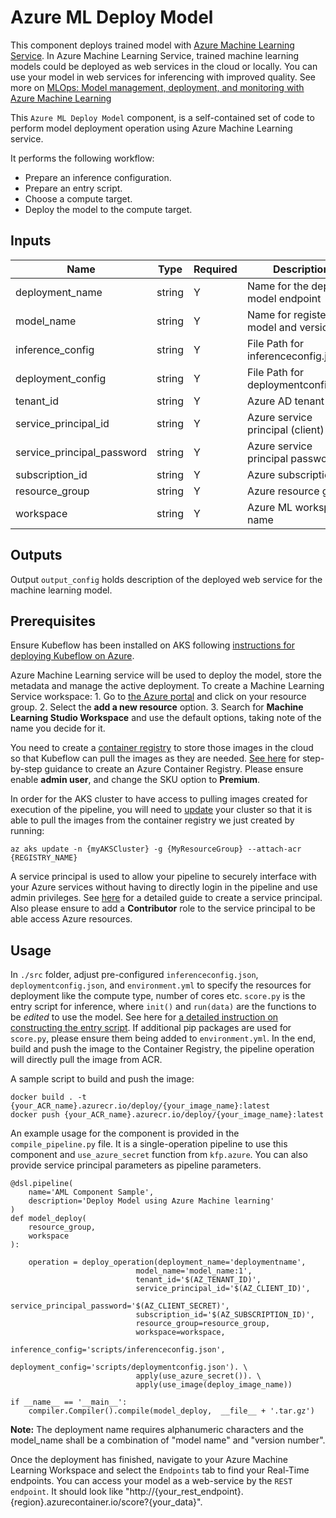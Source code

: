 # Azure ML Deploy Model

This component deploys trained model with [Azure Machine Learning Service](https://azure.microsoft.com/en-us/services/machine-learning/#documentation). In Azure Machine Learning Service, trained machine learning models could be deployed as web services in the cloud or locally. You can use your model in web services for inferencing with improved quality. See more on [MLOps: Model management, deployment, and monitoring with Azure Machine Learning](https://docs.microsoft.com/en-us/azure/machine-learning/concept-model-management-and-deployment)

This `Azure ML Deploy Model` component, is a self-contained set of code to perform model deployment operation using Azure Machine Learning service.

It performs the following workflow:
- Prepare an inference configuration.
- Prepare an entry script.
- Choose a compute target. 
- Deploy the model to the compute target.

## Inputs

| Name                       | Type   | Required | Description                             |
| -------------------------- | ------ | -------- | ----------------------------------------|
| deployment_name            | string | Y        | Name for the deployed model endpoint    |
| model_name                 | string | Y        | Name for registered model and version   |
| inference_config           | string | Y        | File Path for inferenceconfig.json      |
| deployment_config          | string | Y        | File Path for deploymentconfig.json     |
| tenant_id                  | string | Y        | Azure AD tenant Id                      |
| service_principal_id       | string | Y        | Azure service principal (client) Id     |
| service_principal_password | string | Y        | Azure service principal password        |
| subscription_id            | string | Y        | Azure subscription Id                   |
| resource_group             | string | Y        | Azure resource group                    |
| workspace                  | string | Y        | Azure ML workspace name                 |

## Outputs
Output `output_config` holds description of the deployed web service for the machine learning model.

## Prerequisites

Ensure Kubeflow has been installed on AKS following [instructions for deploying Kubeflow on Azure](https://www.kubeflow.org/docs/azure/).

Azure Machine Learning service will be used to deploy the model, store the metadata and manage the active deployment. To create a Machine Learning Service workspace: 1. Go to [the Azure portal](https://portal.azure.com) and click on your resource group. 2. Select the **add a new resource** option. 3. Search for **Machine Learning Studio Workspace** and use the default options, taking note of the name you decide for it.

You need to create a [container registry](https://docs.microsoft.com/en-us/azure/container-registry/container-registry-intro) to store those images in the cloud so that Kubeflow can pull the images as they are needed. [See here](https://docs.microsoft.com/en-us/azure/container-registry/container-registry-get-started-portal) for step-by-step guidance to create an Azure Container Registry. Please ensure enable **admin user**, and change the SKU option to **Premium**.

In order for the AKS cluster to have access to pulling images created for execution of the pipeline, you will need to [update](https://docs.microsoft.com/en-us/azure/aks/cluster-container-registry-integration) your cluster so that it is able to pull the images from the container registry we just created by running:

```shell
az aks update -n {myAKSCluster} -g {MyResourceGroup} --attach-acr {REGISTRY_NAME}
```

A service principal is used to allow your pipeline to securely interface with your Azure services without having to directly login in the pipeline and use admin privileges. See [here](https://docs.microsoft.com/en-us/powerapps/developer/common-data-service/walkthrough-register-app-azure-active-directory) for a detailed guide to create a service principal. Also please ensure to add a **Contributor** role to the service principal to be able access Azure resources.

## Usage
In `./src` folder, adjust pre-configured `inferenceconfig.json`, `deploymentconfig.json`, and `environment.yml` to specify the resources for deployment like the compute type, number of cores etc. `score.py` is the entry script for inference, where `init()` and `run(data)` are the functions to be *edited* to use the model. See here for [a detailed instruction on constructing the entry script](https://docs.microsoft.com/en-us/azure/machine-learning/how-to-deploy-and-where?tabs=azcli). If additional pip packages are used for `score.py`, please ensure them being added to `environment.yml`. In the end, build and push the image to the Container Registry, the pipeline operation will directly pull the image from ACR.

A sample script to build and push the image:

```shell
docker build . -t {your_ACR_name}.azurecr.io/deploy/{your_image_name}:latest
docker push {your_ACR_name}.azurecr.io/deploy/{your_image_name}:latest
```


An example usage for the component is provided in the `compile_pipeline.py` file. It is a single-operation pipeline to use this component and `use_azure_secret` function from `kfp.azure`. You can also provide service principal parameters as pipeline parameters. 

```
@dsl.pipeline(
    name='AML Component Sample',
    description='Deploy Model using Azure Machine learning'
)
def model_deploy(
    resource_group,
    workspace
):

    operation = deploy_operation(deployment_name='deploymentname',
                            model_name='model_name:1',
                            tenant_id='$(AZ_TENANT_ID)',
                            service_principal_id='$(AZ_CLIENT_ID)',
                            service_principal_password='$(AZ_CLIENT_SECRET)',
                            subscription_id='$(AZ_SUBSCRIPTION_ID)',
                            resource_group=resource_group,
                            workspace=workspace,
                            inference_config='scripts/inferenceconfig.json',
                            deployment_config='scripts/deploymentconfig.json'). \
                            apply(use_azure_secret()). \
                            apply(use_image(deploy_image_name))

if __name__ == '__main__':
    compiler.Compiler().compile(model_deploy,  __file__ + '.tar.gz')
```

**Note:** The deployment name requires alphanumeric characters and the model_name shall be a combination of "model name" and "version number".

Once the deployment has finished, navigate to your Azure Machine Learning Workspace and select the `Endpoints` tab to find your Real-Time endpoints. You can access your model as a web-service by the `REST endpoint`. It should look like "http://{your_rest_endpoint}.{region}.azurecontainer.io/score?{your_data}".